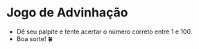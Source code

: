 # Jogo de Advinhação

- Dê seu palpite e tente acertar o número correto entre 1 e 100.
- Boa sorte! 🍀
